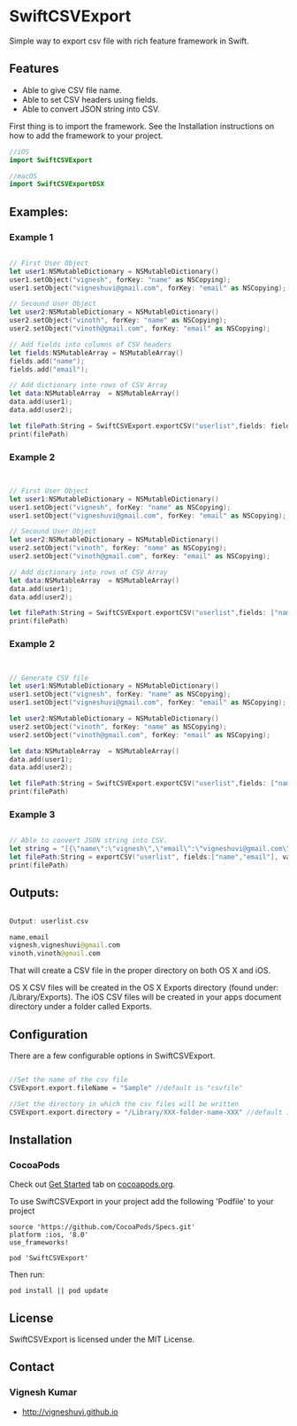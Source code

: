 # SwiftCSVExport
Simple way to export csv file with rich feature framework in Swift.

## Features

- Able to give CSV file name.
- Able to set CSV headers using fields.
- Able to convert JSON string into CSV.

First thing is to import the framework. See the Installation instructions on how to add the framework to your project.

```swift
//iOS
import SwiftCSVExport

//macOS
import SwiftCSVExportOSX

```


## Examples:

### Example 1
```swift

// First User Object
let user1:NSMutableDictionary = NSMutableDictionary()
user1.setObject("vignesh", forKey: "name" as NSCopying);
user1.setObject("vigneshuvi@gmail.com", forKey: "email" as NSCopying);

// Secound User Object
let user2:NSMutableDictionary = NSMutableDictionary()
user2.setObject("vinoth", forKey: "name" as NSCopying);
user2.setObject("vinoth@gmail.com", forKey: "email" as NSCopying);

// Add fields into columns of CSV headers
let fields:NSMutableArray = NSMutableArray()
fields.add("name");
fields.add("email");

// Add dictionary into rows of CSV Array
let data:NSMutableArray  = NSMutableArray()
data.add(user1);
data.add(user2);

let filePath:String = SwiftCSVExport.exportCSV("userlist",fields: fields,values: data);
print(filePath)

```

### Example 2
```swift


// First User Object
let user1:NSMutableDictionary = NSMutableDictionary()
user1.setObject("vignesh", forKey: "name" as NSCopying);
user1.setObject("vigneshuvi@gmail.com", forKey: "email" as NSCopying);

// Secound User Object
let user2:NSMutableDictionary = NSMutableDictionary()
user2.setObject("vinoth", forKey: "name" as NSCopying);
user2.setObject("vinoth@gmail.com", forKey: "email" as NSCopying);

// Add dictionary into rows of CSV Array
let data:NSMutableArray  = NSMutableArray()
data.add(user1);
data.add(user2);

let filePath:String = SwiftCSVExport.exportCSV("userlist",fields: ["name", "email"],values: data);
print(filePath)

```

### Example 2
```swift


// Generate CSV file
let user1:NSMutableDictionary = NSMutableDictionary()
user1.setObject("vignesh", forKey: "name" as NSCopying);
user1.setObject("vigneshuvi@gmail.com", forKey: "email" as NSCopying);

let user2:NSMutableDictionary = NSMutableDictionary()
user2.setObject("vinoth", forKey: "name" as NSCopying);
user2.setObject("vinoth@gmail.com", forKey: "email" as NSCopying);

let data:NSMutableArray  = NSMutableArray()
data.add(user1);
data.add(user2);

let filePath:String = SwiftCSVExport.exportCSV("userlist",fields: ["name", "email"],values: data);
print(filePath)

```

### Example 3

```swift

// Able to convert JSON string into CSV.
let string = "[{\"name\":\"vignesh\",\"email\":\"vigneshuvi@gmail.com\"},{\"name\":\"vinoth\",\"email\":\"vinoth@gmail.com\"}]";
let filePath:String = exportCSV("userlist", fields:["name","email"], values:string);
print(filePath)


```

## Outputs:

```swift

Output: userlist.csv

name,email
vignesh,vigneshuvi@gmail.com
vinoth,vinoth@gmail.com

```

That will create a CSV file in the proper directory on both OS X and iOS.

OS X CSV files will be created in the OS X Exports directory (found under: /Library/Exports). The iOS CSV files will be created in your apps document directory under a folder called Exports.

## Configuration

There are a few configurable options in SwiftCSVExport.

```swift

//Set the name of the csv file
CSVExport.export.fileName = "Sample" //default is "csvfile"

//Set the directory in which the csv files will be written
CSVExport.export.directory = "/Library/XXX-folder-name-XXX" //default is the standard exporting directory for each platform.

```

## Installation

### CocoaPods

Check out [Get Started](http://cocoapods.org/) tab on [cocoapods.org](http://cocoapods.org/).

To use SwiftCSVExport in your project add the following 'Podfile' to your project

	source 'https://github.com/CocoaPods/Specs.git'
	platform :ios, '8.0'
	use_frameworks!

	pod 'SwiftCSVExport'

Then run:

    pod install || pod update


## License

SwiftCSVExport is licensed under the MIT License.

## Contact

### Vignesh Kumar
* http://vigneshuvi.github.io
